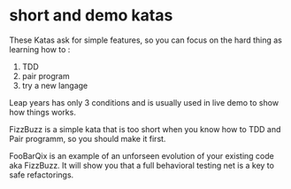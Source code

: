 # short and demo katas

These Katas ask for simple features, so you can focus on the hard thing as learning how to :
1. TDD
2. pair program
3. try a new langage

Leap years has only 3 conditions and is usually used in live demo to show how things works.

FizzBuzz is a simple kata that is too short when you know how to TDD and Pair programm, so you should make it first.

FooBarQix is an example of an unforseen evolution of your existing code aka FizzBuzz.
It will show you that a full behavioral testing net is a key to safe refactorings.
